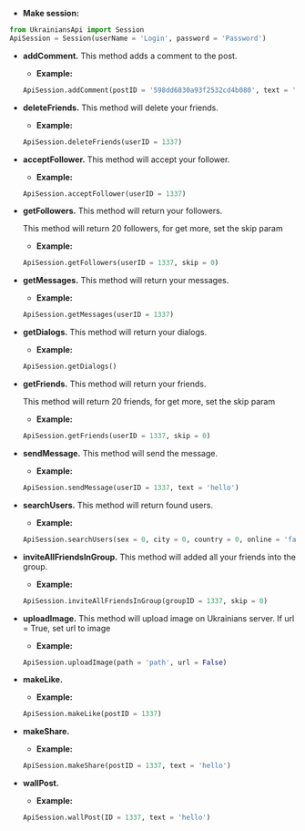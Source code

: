 * __Make session:__

```python
from UkrainiansApi import Session
ApiSession = Session(userName = 'Login', password = 'Password')
```
* __addComment.__ This method adds a comment to the post.
  * __Example:__
  ```python
  ApiSession.addComment(postID = '598dd6830a93f2532cd4b080', text = 'Hello World!')
  ```
* __deleteFriends.__ This method will delete your friends.
  * __Example:__
  ```python
  ApiSession.deleteFriends(userID = 1337)
  ```
* __acceptFollower.__ This method will accept your follower.
  * __Example:__
  ```python
  ApiSession.acceptFollower(userID = 1337)
  ```
* __getFollowers.__ This method will return your followers.

  This method will return 20 followers, for get more, set the skip param
  * __Example:__
  ```python
  ApiSession.getFollowers(userID = 1337, skip = 0)
  ```
* __getMessages.__ This method will return your messages.
  * __Example:__
  ```python
  ApiSession.getMessages(userID = 1337)
  ```
* __getDialogs.__ This method will return your dialogs.
  * __Example:__
  ```python
  ApiSession.getDialogs()
  ```
* __getFriends.__ This method will return your friends.

  This method will return 20 friends, for get more, set the skip param
  * __Example:__
  ```python
  ApiSession.getFriends(userID = 1337, skip = 0)
  ```
* __sendMessage.__ This method will send the message.
  * __Example:__
  ```python
  ApiSession.sendMessage(userID = 1337, text = 'hello')
  ```
* __searchUsers.__ This method will return found users.
  * __Example:__
  ```python
  ApiSession.searchUsers(sex = 0, city = 0, country = 0, online = 'false', relationship = 0, maxage = 100, minage = 0, skip = 0, school = 0, universityId = 0, top = 40)
  ```
* __inviteAllFriendsInGroup.__ This method will added all your friends into the group.
  * __Example:__
  ```python
  ApiSession.inviteAllFriendsInGroup(groupID = 1337, skip = 0)
  ```
* __uploadImage.__ This method will upload image on Ukrainians server.
  If url = True, set url to image
  * __Example:__
  ```python
  ApiSession.uploadImage(path = 'path', url = False)
  ```
* __makeLike.__
  * __Example:__
  ```python
  ApiSession.makeLike(postID = 1337)
  ```
* __makeShare.__
  * __Example:__
  ```python
  ApiSession.makeShare(postID = 1337, text = 'hello')
  ```
* __wallPost.__
  * __Example:__
  ```python
  ApiSession.wallPost(ID = 1337, text = 'hello')
  ```

